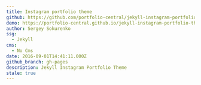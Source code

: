 ```yaml
---
title: Instagram portfolio theme
github: https://github.com/portfolio-central/jekyll-instagram-portfolio-theme
demo: https://portfolio-central.github.io/jekyll-instagram-portfolio-theme/
author: Sergey Sokurenko
ssg:
  - Jekyll
cms:
  - No Cms
date: 2016-09-01T14:41:11.000Z
github_branch: gh-pages
description: Jekyll Instagram Portfolio Theme
stale: true
---
```


